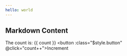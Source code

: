 ```yaml
---
hello: world
---
```


<script setup>
import { ref } from 'vue';
import HyName from '../components/hyName.vue';
const count = ref(0)
</script>

## Markdown Content

The count is: {{ count }}
<HyName />
<a-input placeholder="Basic usage" />
<button :class="$style.button" @click="count++">Increment</button>

<style module>
.button {
  color: #c97368;
  font-weight: bold;
}
</style>
